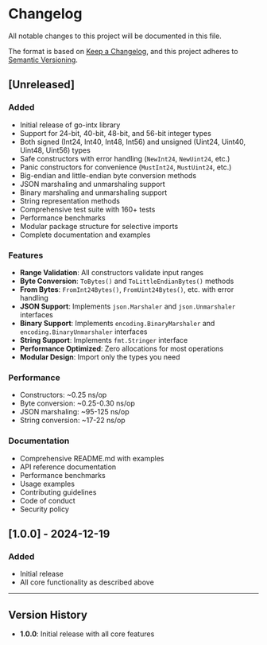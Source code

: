 # Changelog

All notable changes to this project will be documented in this file.

The format is based on [Keep a Changelog](https://keepachangelog.com/en/1.0.0/),
and this project adheres to [Semantic Versioning](https://semver.org/spec/v2.0.0.html).

## [Unreleased]

### Added
- Initial release of go-intx library
- Support for 24-bit, 40-bit, 48-bit, and 56-bit integer types
- Both signed (Int24, Int40, Int48, Int56) and unsigned (Uint24, Uint40, Uint48, Uint56) types
- Safe constructors with error handling (`NewInt24`, `NewUint24`, etc.)
- Panic constructors for convenience (`MustInt24`, `MustUint24`, etc.)
- Big-endian and little-endian byte conversion methods
- JSON marshaling and unmarshaling support
- Binary marshaling and unmarshaling support
- String representation methods
- Comprehensive test suite with 160+ tests
- Performance benchmarks
- Modular package structure for selective imports
- Complete documentation and examples

### Features
- **Range Validation**: All constructors validate input ranges
- **Byte Conversion**: `ToBytes()` and `ToLittleEndianBytes()` methods
- **From Bytes**: `FromInt24Bytes()`, `FromUint24Bytes()`, etc. with error handling
- **JSON Support**: Implements `json.Marshaler` and `json.Unmarshaler` interfaces
- **Binary Support**: Implements `encoding.BinaryMarshaler` and `encoding.BinaryUnmarshaler` interfaces
- **String Support**: Implements `fmt.Stringer` interface
- **Performance Optimized**: Zero allocations for most operations
- **Modular Design**: Import only the types you need

### Performance
- Constructors: ~0.25 ns/op
- Byte conversion: ~0.25-0.30 ns/op
- JSON marshaling: ~95-125 ns/op
- String conversion: ~17-22 ns/op

### Documentation
- Comprehensive README.md with examples
- API reference documentation
- Performance benchmarks
- Usage examples
- Contributing guidelines
- Code of conduct
- Security policy

## [1.0.0] - 2024-12-19

### Added
- Initial release
- All core functionality as described above

---

## Version History

- **1.0.0**: Initial release with all core features 